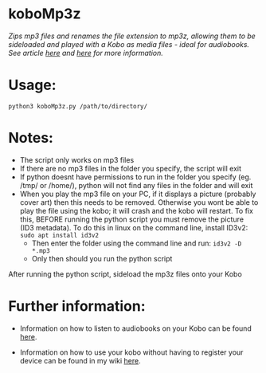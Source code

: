 # koboMp3z
_Zips mp3 files and renames the file extension to mp3z, allowing them to be sideloaded and played with a Kobo as media files - ideal for audiobooks. See article [here](https://goodereader.com/blog/audiobooks/you-can-now-sideload-audiobooks-on-the-kobo-sage-libra-2-and-elipsa#disqus_thread) and [here](https://blog.the-ebook-reader.com/2021/11/10/how-to-sideload-audiobooks-and-mp3s-to-kobo-ereaders/) for more information._

# Usage:
    python3 koboMp3z.py /path/to/directory/

# Notes:
- The script only works on mp3 files
- If there are no mp3 files in the folder you specify, the script will exit
- If python doesnt have permissions to run in the folder you specify (eg. /tmp/ or /home/), python will not find any files in the folder and will exit
- When you play the mp3 file on your PC, if it displays a picture (probably cover art) then this needs to be removed. Otherwise you wont be able to play the file using the kobo; it will crash and the kobo will restart. To fix this, BEFORE running the python script you must remove the picture (ID3 metadata). To do this in linux on the command line, install ID3v2:
`sudo apt install id3v2`
    - Then enter the folder using the command line and run:
        `id3v2 -D *.mp3`
    - Only then should you run the python script

After running the python script, sideload the mp3z files onto your Kobo

# Further information:

- Information on how to listen to audiobooks on your Kobo can be found [here](https://help.kobo.com/hc/en-us/articles/4406292712471-Listen-to-audiobooks-on-your-Kobo-eReader).

- Information on how to use your kobo without having to register your device can be found in my wiki [here](
https://github.com/sifr01/wiki/wiki/Kobo-ereader----use-device-without-online-registration).